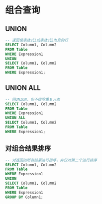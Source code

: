 # 组合查询

## UNION

``` SQL
-- 返回使表达式1或表达式2为真的行
SELECT Column1, Column2
FROM Table
WHERE Expression1
UNION
SELECT Column1, Column2
FROM Table
WHERE Expression1;
```

## UNION ALL

``` SQL
-- 同UNION，但不排除重复元素
SELECT Column1, Column2
FROM Table
WHERE Expression1
UNION ALL
SELECT Column1, Column2
FROM Table
WHERE Expression1;
```

## 对组合结果排序

``` SQL
-- 对返回的所有结果进行排序，非仅对第二个进行排序
SELECT Column1, Column2
FROM Table
WHERE Expression1
UNION
SELECT Column1, Column2
FROM Table
WHERE Expression1
GROUP BY Column1;
```
